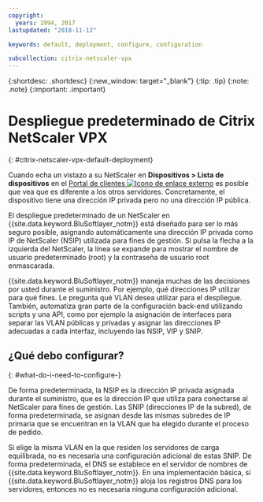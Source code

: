 ```yaml
---
copyright:
  years: 1994, 2017
lastupdated: "2018-11-12"

keywords: default, deployment, configure, configuration

subcollection: citrix-netscaler-vpx
---
```


{:shortdesc: .shortdesc}
{:new_window: target="_blank"}
{:tip: .tip}
{:note: .note}
{:important: .important}

# Despliegue predeterminado de Citrix NetScaler VPX
{: #citrix-netscaler-vpx-default-deployment}

Cuando echa un vistazo a su NetScaler en **Dispositivos > Lista de dispositivos** en el [Portal de clientes ![Icono de enlace externo](../../icons/launch-glyph.svg "Icono de enlace externo")](https://control.softlayer.com/) es posible que vea que es diferente a los otros servidores. Concretamente, el dispositivo tiene una dirección IP privada pero no una dirección IP pública.

El despliegue predeterminado de un NetScaler en {{site.data.keyword.BluSoftlayer_notm}} está diseñado para ser lo más seguro posible, asignando automáticamente una dirección IP privada como IP de NetScaler (NSIP) utilizada para fines de gestión. Si pulsa la flecha a la izquierda del NetScaler, la línea se expande para mostrar el nombre de usuario predeterminado (root) y la contraseña de usuario root enmascarada.

{{site.data.keyword.BluSoftlayer_notm}} maneja muchas de las decisiones por usted durante el suministro. Por ejemplo, qué direcciones IP utilizar para qué fines. Le pregunta qué VLAN desea utilizar para el despliegue. También, automatiza gran parte de la configuración back-end utilizando scripts y una API, como por ejemplo la asignación de interfaces para separar las VLAN públicas y privadas y asignar las direcciones IP adecuadas a cada interfaz, incluyendo las NSIP, VIP y SNIP.

## ¿Qué debo configurar?
{: #what-do-i-need-to-configure-}

De forma predeterminada, la NSIP es la dirección IP privada asignada durante el suministro, que es la dirección IP que utiliza para conectarse al NetScaler para fines de gestión. Las SNIP (direcciones IP de la subred), de forma predeterminada, se asignan desde las mismas subredes de IP primaria que se encuentran en la VLAN que ha elegido durante el proceso de pedido.

Si elige la misma VLAN en la que residen los servidores de carga equilibrada, no es necesaria una configuración adicional de estas SNIP. De forma predeterminada, el DNS se establece en el servidor de nombres de {{site.data.keyword.BluSoftlayer_notm}}. En una implementación básica, si {{site.data.keyword.BluSoftlayer_notm}} aloja los registros DNS para los servidores, entonces no es necesaria ninguna configuración adicional.
